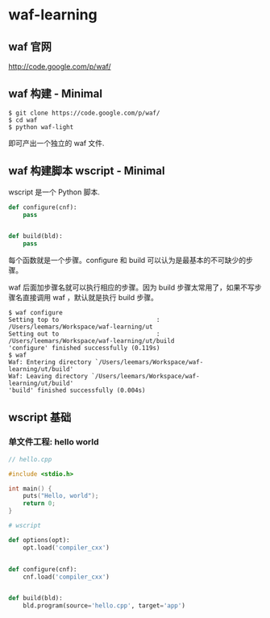 waf-learning
============

## waf 官网

http://code.google.com/p/waf/

## waf 构建 - Minimal
 
```
$ git clone https://code.google.com/p/waf/
$ cd waf
$ python waf-light
```

即可产出一个独立的 waf 文件.

## waf 构建脚本 wscript - Minimal

wscript 是一个 Python 脚本.

```python
def configure(cnf):
    pass


def build(bld):
    pass
```

每个函数就是一个步骤。configure 和 build 可以认为是最基本的不可缺少的步骤。

waf 后面加步骤名就可以执行相应的步骤。因为 build 步骤太常用了，如果不写步骤名直接调用 waf ，默认就是执行 build 步骤。

```
$ waf configure
Setting top to                           : /Users/leemars/Workspace/waf-learning/ut 
Setting out to                           : /Users/leemars/Workspace/waf-learning/ut/build 
'configure' finished successfully (0.119s)
$ waf
Waf: Entering directory `/Users/leemars/Workspace/waf-learning/ut/build'
Waf: Leaving directory `/Users/leemars/Workspace/waf-learning/ut/build'
'build' finished successfully (0.004s)
```

## wscript 基础

### 单文件工程: hello world

```cpp
// hello.cpp

#include <stdio.h>

int main() {
    puts("Hello, world");
    return 0;
}
```

```python
# wscript

def options(opt):
    opt.load('compiler_cxx')


def configure(cnf):
    cnf.load('compiler_cxx')


def build(bld):
    bld.program(source='hello.cpp', target='app')
```